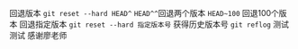 回退版本
`git reset --hard HEAD^`
`HEAD^^`回退两个版本
`HEAD~100` 回退100个版本
回退指定版本 `git reset --hard 指定版本号`
获得历史版本号 `git reflog`
测试测试
感谢廖老师